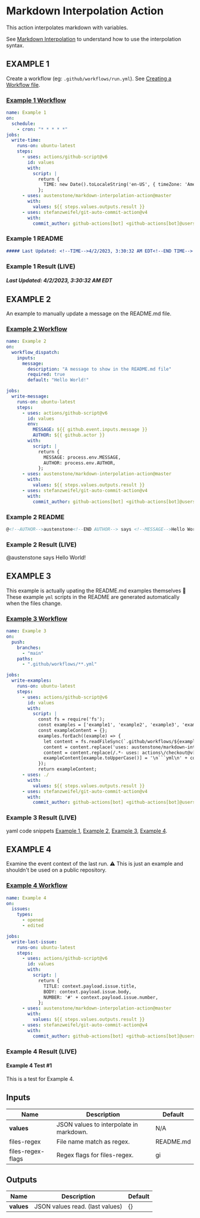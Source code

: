 # Markdown Interpolation Action

This action interpolates markdown with variables.

See [Markdown Interpolation](https://github.com/austenstone/markdown-interpolation#writing) to understand how to use the interpolation syntax.

## EXAMPLE 1
Create a workflow (eg: `.github/workflows/run.yml`). See [Creating a Workflow file](https://help.github.com/en/articles/configuring-a-workflow#creating-a-workflow-file).

### [Example 1 Workflow](.github/workflows/example1.yml)

<!--EXAMPLE1-->
```yml
name: Example 1
on:
  schedule:
    - cron: "* * * * *"
jobs:
  write-time:
    runs-on: ubuntu-latest
    steps:
      - uses: actions/github-script@v6
        id: values
        with:
          script: |
            return {
              TIME: new Date().toLocaleString('en-US', { timeZone: 'America/New_York', timeZoneName: 'short' }),
            };
      - uses: austenstone/markdown-interpolation-action@master
        with:
          values: ${{ steps.values.outputs.result }}
      - uses: stefanzweifel/git-auto-commit-action@v4
        with:
          commit_author: github-actions[bot] <github-actions[bot]@users.noreply.github.com>

```
<!--END EXAMPLE1-->

### Example 1 README
```md
##### Last Updated: <!--TIME-->4/2/2023, 3:30:32 AM EDT<!--END TIME-->
```

### Example 1 Result (LIVE)
##### Last Updated: <!--TIME-->4/2/2023, 3:30:32 AM EDT<!--END TIME-->

## EXAMPLE 2

An example to manually update a message on the README.md file.

### [Example 2 Workflow](.github/workflows/example2.yml)
<!--EXAMPLE2-->
```yml
name: Example 2
on:
  workflow_dispatch:
    inputs:
      message:
        description: "A message to show in the README.md file"
        required: true
        default: "Hello World!"

jobs:
  write-message:
    runs-on: ubuntu-latest
    steps:
      - uses: actions/github-script@v6
        id: values
        env:
          MESSAGE: ${{ github.event.inputs.message }}
          AUTHOR: ${{ github.actor }}
        with:
          script: |
            return {
              MESSAGE: process.env.MESSAGE,
              AUTHOR: process.env.AUTHOR,
            };
      - uses: austenstone/markdown-interpolation-action@master
        with:
          values: ${{ steps.values.outputs.result }}
      - uses: stefanzweifel/git-auto-commit-action@v4
        with:
          commit_author: github-actions[bot] <github-actions[bot]@users.noreply.github.com>

```
<!--END EXAMPLE2-->

### Example 2 README
```md
@<!--AUTHOR-->austenstone<!--END AUTHOR--> says <!--MESSAGE-->Hello World!<!--END MESSAGE-->
```

### Example 2 Result (LIVE)
@<!--AUTHOR-->austenstone<!--END AUTHOR--> says <!--MESSAGE-->Hello World!<!--END MESSAGE-->

## EXAMPLE 3

This example is actually upating the README.md examples themselves 🤯
These example `yml` scripts in the README are generated automatically when the files change.

### [Example 3 Workflow](.github/workflows/example3.yml)
<!--EXAMPLE3-->
```yml
name: Example 3
on:
  push:
    branches:
      - "main"
    paths:
      - ".github/workflows/**.yml"

jobs:
  write-examples:
    runs-on: ubuntu-latest
    steps:
      - uses: actions/github-script@v6
        id: values
        with:
          script: |
            const fs = require('fs');
            const examples = ['example1', 'example2', 'example3', 'example4'];
            const exampleContent = {};
            examples.forEach((example) => {
              let content = fs.readFileSync(`.github/workflows/${example}.yml`).toString();
              content = content.replace('uses: austenstone/markdown-interpolation-action@master', 'uses: austenstone/markdown-interpolation-action@master');
              content = content.replace(/.*- uses: actions\/checkout@v[0-9]+\n/g, '')
              exampleContent[example.toUpperCase()] = '\n```yml\n' + content + '\n```\n';
            });
            return exampleContent;
      - uses: ./
        with:
          values: ${{ steps.values.outputs.result }}
      - uses: stefanzweifel/git-auto-commit-action@v4
        with:
          commit_author: github-actions[bot] <github-actions[bot]@users.noreply.github.com>

```
<!--END EXAMPLE3-->

### Example 3 Result (LIVE)
yaml code snippets [Example 1](#example-1-workflow), [Example 2](#example-2-workflow), [Example 3](#example-3-workflow), [Example 4](#example-4-workflow).

## EXAMPLE 4

Examine the event context of the last run.
⚠️ This is just an example and shouldn't be used on a public repository.

### [Example 4 Workflow](.github/workflows/example4.yml)
<!--EXAMPLE4-->
```yml
name: Example 4
on:
  issues:
    types:
      - opened
      - edited

jobs:
  write-last-issue:
    runs-on: ubuntu-latest
    steps:
      - uses: actions/github-script@v6
        id: values
        with:
          script: |
            return {
              TITLE: context.payload.issue.title,
              BODY: context.payload.issue.body,
              NUMBER: '#' + context.payload.issue.number,
            };
      - uses: austenstone/markdown-interpolation-action@master
        with:
          values: ${{ steps.values.outputs.result }}
      - uses: stefanzweifel/git-auto-commit-action@v4
        with:
          commit_author: github-actions[bot] <github-actions[bot]@users.noreply.github.com>

```
<!--END EXAMPLE4-->

### Example 4 Result (LIVE)
#### <!--TITLE-->Example 4 Test<!--END TITLE--> <!--NUMBER-->#1<!--END NUMBER-->
<!--BODY-->This is a test for Example 4.<!--END BODY-->

## Inputs

| Name | Description | Default |
| --- | - | - |
| **values** | JSON values to interpolate in markdown. | N/A |
| files-regex | File name match as regex. | README.md |
| files-regex-flags | Regex flags for files-regex. | gi |

## Outputs

| Name | Description | Default |
| --- | - | - |
| **values** | JSON values read. (last values) | {} |
